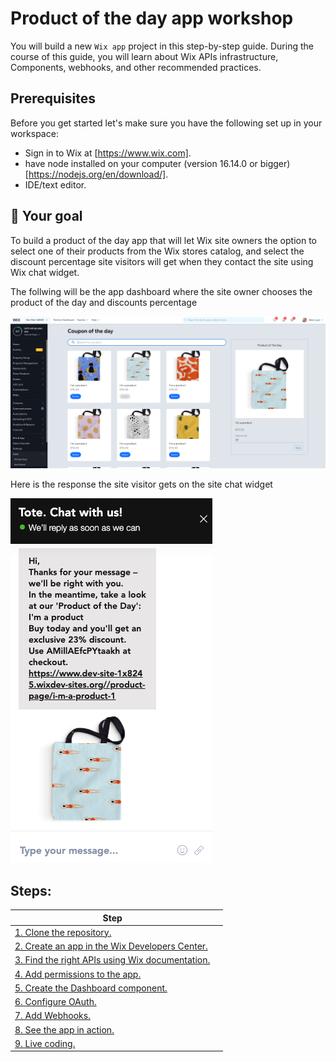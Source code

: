 # Product of the day app workshop

You will build a new `Wix app` project in this step-by-step guide.
During the course of this guide, you will learn about Wix APIs infrastructure, Components, webhooks, and other recommended practices.


## Prerequisites

Before you get started let's make sure you have the following set up in your workspace:

- Sign in to Wix at [https://www.wix.com].
- have node installed on your computer (version 16.14.0 or bigger) [https://nodejs.org/en/download/].
- IDE/text editor.

## 🚀 Your goal

To build a product of the day app that will let Wix site owners the option to select one of their products from the Wix stores catalog, and select the discount percentage site visitors will get when they contact the site using Wix chat widget.

The follwing will be the app dashboard where the site owner chooses the product of the day and discounts percentage

![wix dashboard coupon](./images/dashboard-coupon-app.jpg?raw=true)

Here is the response the site visitor gets on the site chat widget

![wix coupon chat](./images/coupon-app-chat.jpg?raw=true)


## Steps:


| Step                                  |                               |
|---------------------------------------|---------------------------------------------------------------------------------------|
| [1. Clone the repository.][step01]             
| [2. Create an app in the Wix Developers Center.][step02]           
| [3. Find the right APIs using Wix documentation.][step03]  
| [4. Add permissions to the app.][step04]                   
| [5. Create the Dashboard component.][step05]    
| [6. Configure OAuth.][step06] 
| [7. Add Webhooks.][step07]        
| [8. See the app in action.][step08] 
| [9. Live coding.][step09]        




[step01]: guides/01-clone-repository.md
[step02]: guides/02-create-an-app.md
[step03]: guides/03-find-apis.md
[step04]: guides/04-permissions.md
[step05]: guides/05-dashboard-component.md
[step06]: guides/06-OAuth.md
[step07]: guides/07-webhooks.md
[step08]: guides/08-app-in-action.md
[step09]: guides/09-one-coupon-per-day.md



